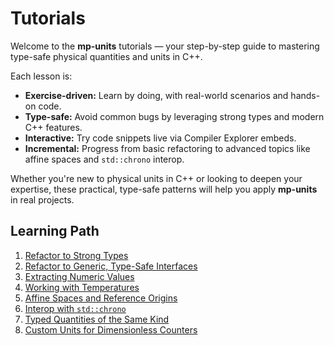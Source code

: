 # Tutorials

Welcome to the **mp-units** tutorials — your step-by-step guide to mastering type-safe
physical quantities and units in C++.

Each lesson is:

- **Exercise-driven:** Learn by doing, with real-world scenarios and hands-on code.
- **Type-safe:** Avoid common bugs by leveraging strong types and modern C++ features.
- **Interactive:** Try code snippets live via Compiler Explorer embeds.
- **Incremental:** Progress from basic refactoring to advanced topics like affine spaces
  and `std::chrono` interop.

Whether you're new to physical units in C++ or looking to deepen your expertise, these
practical, type-safe patterns will help you apply **mp-units** in real projects.

## Learning Path

1. [Refactor to Strong Types](tutorial_1.md)
2. [Refactor to Generic, Type-Safe Interfaces](tutorial_2.md)
3. [Extracting Numeric Values](tutorial_3.md)
4. [Working with Temperatures](tutorial_4.md)
5. [Affine Spaces and Reference Origins](tutorial_5.md)
6. [Interop with `std::chrono`](tutorial_6.md)
7. [Typed Quantities of the Same Kind](tutorial_7.md)
8. [Custom Units for Dimensionless Counters](tutorial_8.md)
